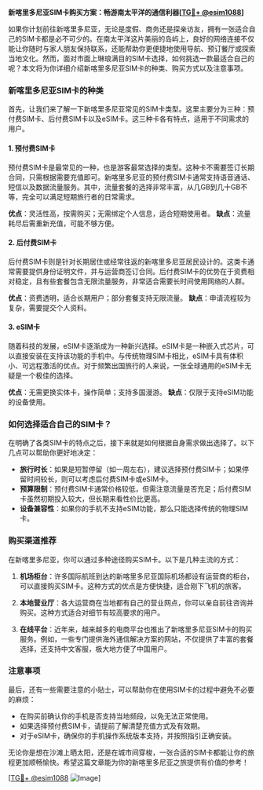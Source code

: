 **新喀里多尼亚SIM卡购买方案：畅游南太平洋的通信利器[[TG💪+ @esim1088](https://t.me/s/esim1088)]**

如果你计划前往新喀里多尼亚，无论是度假、商务还是探亲访友，拥有一张适合自己的SIM卡都是必不可少的。在南太平洋这片美丽的岛屿上，良好的网络连接不仅能让你随时与家人朋友保持联系，还能帮助你更便捷地使用导航、预订餐厅或探索当地文化。然而，面对市面上琳琅满目的SIM卡选择，如何挑选一款最适合自己的呢？本文将为你详细介绍新喀里多尼亚SIM卡的种类、购买方式以及注意事项。

### 新喀里多尼亚SIM卡的种类

首先，让我们来了解一下新喀里多尼亚常见的SIM卡类型。这里主要分为三种：预付费SIM卡、后付费SIM卡以及eSIM卡。这三种卡各有特点，适用于不同需求的用户。

#### 1. 预付费SIM卡

预付费SIM卡是最常见的一种，也是游客最常选择的类型。这种卡不需要签订长期合同，只需根据需要充值即可。新喀里多尼亚的预付费SIM卡通常支持语音通话、短信以及数据流量服务。其中，流量套餐的选择非常丰富，从几GB到几十GB不等，完全可以满足短期旅行者的日常需求。

**优点**：灵活性高，按需购买；无需绑定个人信息，适合短期使用者。
**缺点**：流量耗尽后需重新充值，可能不够方便。

#### 2. 后付费SIM卡

后付费SIM卡则是针对长期居住或经常往返的新喀里多尼亚居民设计的。这类卡通常需要提供身份证明文件，并与运营商签订合同。后付费SIM卡的优势在于资费相对稳定，且有些套餐包含无限流量服务，非常适合需要长时间使用网络的人群。

**优点**：资费透明，适合长期用户；部分套餐支持无限流量。
**缺点**：申请流程较为复杂，需要提交个人资料。

#### 3. eSIM卡

随着科技的发展，eSIM卡逐渐成为一种新兴选择。eSIM卡是一种嵌入式芯片，可以直接安装在支持该功能的手机中。与传统物理SIM卡相比，eSIM卡具有体积小、可远程激活的优点。对于频繁出国旅行的人来说，一张全球通用的eSIM卡无疑是一个极佳的选择。

**优点**：无需更换实体卡，操作简单；支持多国漫游。
**缺点**：仅限于支持eSIM功能的设备使用。

### 如何选择适合自己的SIM卡？

在明确了各类SIM卡的特点之后，接下来就是如何根据自身需求做出选择了。以下几点可以帮助你更好地决定：

- **旅行时长**：如果是短暂停留（如一周左右），建议选择预付费SIM卡；如果停留时间较长，则可以考虑后付费SIM卡或eSIM卡。
- **预算限制**：预付费SIM卡通常价格较低，但需注意流量是否充足；后付费SIM卡虽然初期投入较大，但长期来看性价比更高。
- **设备兼容性**：如果你的手机不支持eSIM功能，那么只能选择传统的物理SIM卡。

### 购买渠道推荐

在新喀里多尼亚，你可以通过多种途径购买SIM卡。以下是几种主流的方式：

1. **机场柜台**：许多国际航班到达的新喀里多尼亚国际机场都设有运营商的柜台，可以直接购买SIM卡。这种方式的优点是方便快捷，适合刚下飞机的旅客。
   
2. **本地营业厅**：各大运营商在当地都有自己的营业网点，你可以亲自前往咨询并购买。这种方式适合对细节有较高要求的用户。

3. **在线平台**：近年来，越来越多的电商平台也推出了新喀里多尼亚SIM卡的购买服务。例如，一些专门提供海外通信解决方案的网站，不仅提供了丰富的套餐选择，还支持中文客服，极大地方便了中国用户。

### 注意事项

最后，还有一些需要注意的小贴士，可以帮助你在使用SIM卡的过程中避免不必要的麻烦：

- 在购买前确认你的手机是否支持当地频段，以免无法正常使用。
- 如果选择预付费SIM卡，请提前了解清楚充值方式及有效期。
- 对于eSIM卡，确保你的手机操作系统版本支持，并按照指引正确安装。

无论你是想在沙滩上晒太阳，还是在城市间穿梭，一张合适的SIM卡都能让你的旅程更加顺畅愉快。希望这篇文章能为你的新喀里多尼亚之旅提供有价值的参考！

[[TG💪+ @esim1088](https://t.me/s/esim1088) ![Image](https://i.postimg.cc/4NQfJmqS/Snipaste-2025-05-13-00-14-12.png)]